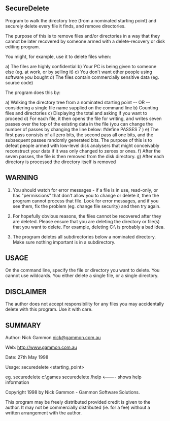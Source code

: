  SecureDelete
  ------------

  Program to walk the directory tree (from a nominated starting point)
  and securely delete every file it finds, and remove directories.

  The purpose of this is to remove files and/or directories in a way that they
  cannot be later recovered by someone armed with a delete-recovery or
  disk editing program.

  You might, for example, use it to delete files when:

  a) The files are highly confidential
  b) Your PC is being given to someone else (eg. at work, or by selling it)
  c) You don't want other people using software *you* bought
  d) The files contain commercially sensitive data (eg. source code)


  The program does this by:

  a) Walking the directory tree from a nominated starting point
     -- OR -- considering a single file name supplied on the command line
  b) Counting files and directories
  c) Displaying the total and asking if you want to proceed
  d) For each file, it then opens the file for writing, and writes seven
     passes over the top of the existing data in the file (you can change
     the number of passes by changing the line below: #define PASSES 7 )
  e) The first pass consists of all zero bits, the second pass all one bits,
     and the subsequent passes randomly generated bits. The purpose of this
     is to defeat people armed with low-level disk analysers that might 
     conceivably reconstruct your data if it was only changed to zeroes or ones.
  f) After the seven passes, the file is then removed from the disk directory.
  g) After each directory is processed the directory itself is removed

  WARNING
  -------

  1. You should watch for error messages - if a file is in use, read-only, or has
     "permissions" that don't allow you to change or delete it, then the
     program cannot process that file. Look for error messages, and if you see
     them, fix the problem (eg. change file security) and then try again.

  2. For hopefully obvious reasons, the files cannot be recovered after they
     are deleted. Please ensure that you are deleting the directory or file(s)
     that you want to delete. For example, deleting C:\ is probably a bad idea.

  3. The program deletes all subdirectories below a nominated directory.
     Make sure nothing important is in a subdirectory.

  USAGE
  -----

  On the command line, specify the file or directory you want to delete. 
  You cannot use wildcards. You either delete a single file, or a single 
  directory.


  DISCLAIMER
  ----------

  The author does not accept responsibility for any files you may
  accidentally delete with this program. Use it with care.


  SUMMARY
  -------

  Author: Nick Gammon  <nick@gammon.com.au>

  Web:    http://www.gammon.com.au

  Date:   27th May 1998

  Usage:  securedelete <starting_point>

  eg.     securedelete c:\games
          securedelete /help     <---- shows help information

  Copyright 1998 by Nick Gammon - Gammon Software Solutions.

  This program may be freely distributed provided credit is given to the
  author. It may not be commercially distributed (ie. for a fee) without
  a written arrangement with the author.
